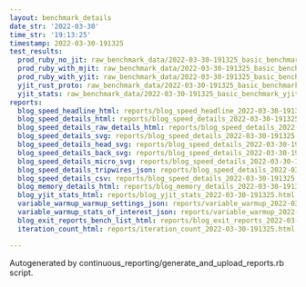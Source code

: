 ```yaml
---
layout: benchmark_details
date_str: '2022-03-30'
time_str: '19:13:25'
timestamp: 2022-03-30-191325
test_results:
  prod_ruby_no_jit: raw_benchmark_data/2022-03-30-191325_basic_benchmark_prod_ruby_no_jit.json
  prod_ruby_with_mjit: raw_benchmark_data/2022-03-30-191325_basic_benchmark_prod_ruby_with_mjit.json
  prod_ruby_with_yjit: raw_benchmark_data/2022-03-30-191325_basic_benchmark_prod_ruby_with_yjit.json
  yjit_rust_proto: raw_benchmark_data/2022-03-30-191325_basic_benchmark_yjit_rust_proto.json
  yjit_stats: raw_benchmark_data/2022-03-30-191325_basic_benchmark_yjit_stats.json
reports:
  blog_speed_headline_html: reports/blog_speed_headline_2022-03-30-191325.html
  blog_speed_details_html: reports/blog_speed_details_2022-03-30-191325.html
  blog_speed_details_raw_details_html: reports/blog_speed_details_2022-03-30-191325.raw_details.html
  blog_speed_details_svg: reports/blog_speed_details_2022-03-30-191325.svg
  blog_speed_details_head_svg: reports/blog_speed_details_2022-03-30-191325.head.svg
  blog_speed_details_back_svg: reports/blog_speed_details_2022-03-30-191325.back.svg
  blog_speed_details_micro_svg: reports/blog_speed_details_2022-03-30-191325.micro.svg
  blog_speed_details_tripwires_json: reports/blog_speed_details_2022-03-30-191325.tripwires.json
  blog_speed_details_csv: reports/blog_speed_details_2022-03-30-191325.csv
  blog_memory_details_html: reports/blog_memory_details_2022-03-30-191325.html
  blog_yjit_stats_html: reports/blog_yjit_stats_2022-03-30-191325.html
  variable_warmup_warmup_settings_json: reports/variable_warmup_2022-03-30-191325.warmup_settings.json
  variable_warmup_stats_of_interest_json: reports/variable_warmup_2022-03-30-191325.stats_of_interest.json
  blog_exit_reports_bench_list_html: reports/blog_exit_reports_2022-03-30-191325.bench_list.html
  iteration_count_html: reports/iteration_count_2022-03-30-191325.html

---
```

Autogenerated by continuous_reporting/generate_and_upload_reports.rb script.
